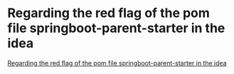 # Regarding the red flag of the pom file springboot-parent-starter in the idea
[Regarding the red flag of the pom file springboot-parent-starter in the idea](https://aiwithcloud.com/2022/09/19/regarding_the_red_flag_of_the_pom_file_springboot_parent_starter_in_the_idea/)